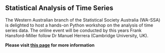 ## Statistical Analysis of Time Series

The Western Australian branch of the Statistical Society Australia (WA-SSA) is delighted to host a hands-on Python workshop on the analysis of time series data. The online event will be conducted by this years Frank Hansford-Miller follow Dr Manuel Herrera (Cambridge University, UK).

**Please visit [this page](https://tkimhofer.github.io/Py_TimeSeries/) for more information**
